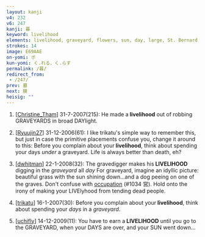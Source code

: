 ```yaml
---
layout: kanji
v4: 232
v6: 247
kanji: 暮
keyword: livelihood
elements: livelihood, graveyard, flowers, sun, day, large, St. Bernard, sun2, day2
strokes: 14
image: E69AAE
on-yomi: ボ
kun-yomi: く.れる、く.らす
permalink: /暮/
redirect_from:
 - /247/
prev: 墓
next: 膜
heisig: ""
---
```


1) [<a href="http://kanji.koohii.com/profile/Christine_Tham">Christine_Tham</a>] 31-7-2007(215): He made a<strong> livelihood</strong> out of robbing GRAVEYARDS in broad DAYlight.

2) [<a href="http://kanji.koohii.com/profile/Ryuujin27">Ryuujin27</a>] 31-12-2006(61): I like trikatu&#039;s simple way to remember this, but just in case the primitive placements confuse you, change it around to this: Before you complain about your<strong> livelihood</strong>, think about spending your days <em>under</em> a graveyard. Life is always better than death, eh?

3) [<a href="http://kanji.koohii.com/profile/dwhitman">dwhitman</a>] 22-1-2008(32): The gravedigger makes his<strong> LIVELIHOOD</strong> digging in the <em>graveyard</em> all <em>day</em> For graveyard, imagine an idyllic picture: beautiful grass with the sun shining down...and a dog peeing on one of the graves. Don&#039;t confuse with <a href="../v4/1034.html">occupation</a> (#1034 営). Hold onto the irony of making your LIVElyhood from tending dead people.

4) [<a href="http://kanji.koohii.com/profile/trikatu">trikatu</a>] 16-1-2007(30): Before you complain about your<strong> livelihood</strong>, think about spending your <em>days</em> in a <em>graveyard</em>.

5) [<a href="http://kanji.koohii.com/profile/uchifly">uchifly</a>] 14-12-2009(11): You have to earn a<strong> LIVELIHOOD</strong> until you go to the GRAVEYARD, when your DAYS are over, and your SUN went down...

